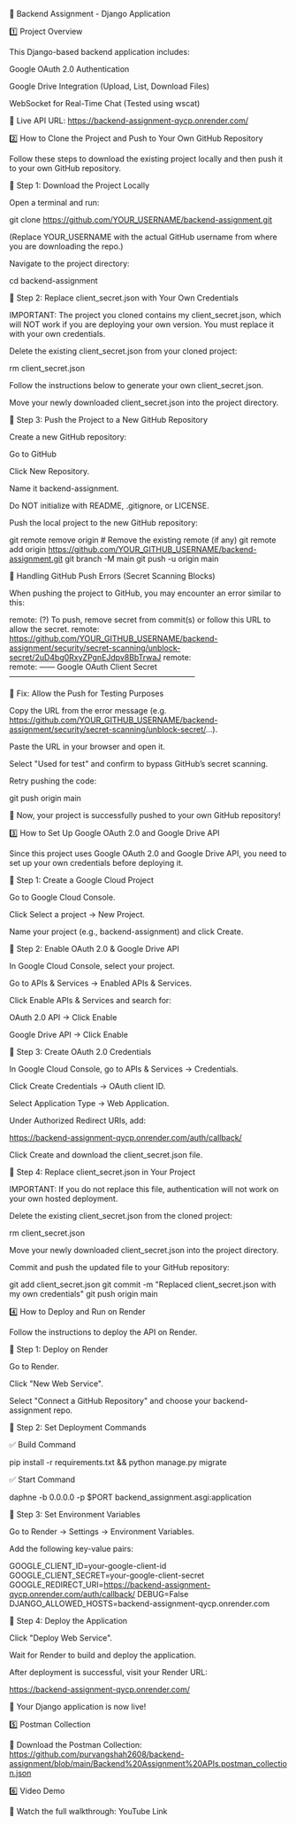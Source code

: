 📌 Backend Assignment - Django Application

1️⃣ Project Overview

This Django-based backend application includes:

Google OAuth 2.0 Authentication

Google Drive Integration (Upload, List, Download Files)

WebSocket for Real-Time Chat (Tested using wscat)

🚀 Live API URL: https://backend-assignment-qycp.onrender.com/

2️⃣ How to Clone the Project and Push to Your Own GitHub Repository

Follow these steps to download the existing project locally and then push it to your own GitHub repository.

🔹 Step 1: Download the Project Locally

Open a terminal and run:

git clone https://github.com/YOUR_USERNAME/backend-assignment.git

(Replace YOUR_USERNAME with the actual GitHub username from where you are downloading the repo.)

Navigate to the project directory:

cd backend-assignment

🔹 Step 2: Replace client_secret.json with Your Own Credentials

IMPORTANT: The project you cloned contains my client_secret.json, which will NOT work if you are deploying your own version. You must replace it with your own credentials.

Delete the existing client_secret.json from your cloned project:

rm client_secret.json

Follow the instructions below to generate your own client_secret.json.

Move your newly downloaded client_secret.json into the project directory.

🔹 Step 3: Push the Project to a New GitHub Repository

Create a new GitHub repository:

Go to GitHub

Click New Repository.

Name it backend-assignment.

Do NOT initialize with README, .gitignore, or LICENSE.

Push the local project to the new GitHub repository:

git remote remove origin  # Remove the existing remote (if any)
git remote add origin https://github.com/YOUR_GITHUB_USERNAME/backend-assignment.git
git branch -M main
git push -u origin main

🚨 Handling GitHub Push Errors (Secret Scanning Blocks)

When pushing the project to GitHub, you may encounter an error similar to this:

remote:        (?) To push, remove secret from commit(s) or follow this URL to allow the secret.
remote:        https://github.com/YOUR_GITHUB_USERNAME/backend-assignment/security/secret-scanning/unblock-secret/2uD4bg0RxyZPgnEJdpv8BbTrwaJ
remote:     
remote:       —— Google OAuth Client Secret ————————————————————————

🔹 Fix: Allow the Push for Testing Purposes

Copy the URL from the error message (e.g. https://github.com/YOUR_GITHUB_USERNAME/backend-assignment/security/secret-scanning/unblock-secret/...).

Paste the URL in your browser and open it.

Select "Used for test" and confirm to bypass GitHub’s secret scanning.

Retry pushing the code:

git push origin main

🚀 Now, your project is successfully pushed to your own GitHub repository!

3️⃣ How to Set Up Google OAuth 2.0 and Google Drive API

Since this project uses Google OAuth 2.0 and Google Drive API, you need to set up your own credentials before deploying it.

🔹 Step 1: Create a Google Cloud Project

Go to Google Cloud Console.

Click Select a project → New Project.

Name your project (e.g., backend-assignment) and click Create.

🔹 Step 2: Enable OAuth 2.0 & Google Drive API

In Google Cloud Console, select your project.

Go to APIs & Services → Enabled APIs & Services.

Click Enable APIs & Services and search for:

OAuth 2.0 API → Click Enable

Google Drive API → Click Enable

🔹 Step 3: Create OAuth 2.0 Credentials

In Google Cloud Console, go to APIs & Services → Credentials.

Click Create Credentials → OAuth client ID.

Select Application Type → Web Application.

Under Authorized Redirect URIs, add:

https://backend-assignment-qycp.onrender.com/auth/callback/

Click Create and download the client_secret.json file.

🔹 Step 4: Replace client_secret.json in Your Project

IMPORTANT: If you do not replace this file, authentication will not work on your own hosted deployment.

Delete the existing client_secret.json from the cloned project:

rm client_secret.json

Move your newly downloaded client_secret.json into the project directory.

Commit and push the updated file to your GitHub repository:

git add client_secret.json
git commit -m "Replaced client_secret.json with my own credentials"
git push origin main

4️⃣ How to Deploy and Run on Render

Follow the instructions to deploy the API on Render.

🔹 Step 1: Deploy on Render

Go to Render.

Click "New Web Service".

Select "Connect a GitHub Repository" and choose your backend-assignment repo.

🔹 Step 2: Set Deployment Commands

✅ Build Command

pip install -r requirements.txt && python manage.py migrate

✅ Start Command

daphne -b 0.0.0.0 -p $PORT backend_assignment.asgi:application

🔹 Step 3: Set Environment Variables

Go to Render → Settings → Environment Variables.

Add the following key-value pairs:

GOOGLE_CLIENT_ID=your-google-client-id
GOOGLE_CLIENT_SECRET=your-google-client-secret
GOOGLE_REDIRECT_URI=https://backend-assignment-qycp.onrender.com/auth/callback/
DEBUG=False
DJANGO_ALLOWED_HOSTS=backend-assignment-qycp.onrender.com

🔹 Step 4: Deploy the Application

Click "Deploy Web Service".

Wait for Render to build and deploy the application.

After deployment is successful, visit your Render URL:

https://backend-assignment-qycp.onrender.com/

🎉 Your Django application is now live!

5️⃣ Postman Collection

📌 Download the Postman Collection: https://github.com/purvangshah2608/backend-assignment/blob/main/Backend%20Assignment%20APIs.postman_collection.json

6️⃣ Video Demo

🎥 Watch the full walkthrough: YouTube Link

